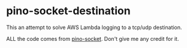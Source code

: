 # pino-socket-destination

This an attempt to solve AWS Lambda logging to a tcp/udp destination.

ALL the code comes from [pino-socket](https://github.com/pinojs/pino-socket).
Don't give me any credit for it.
